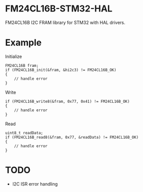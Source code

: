 # FM24CL16B-STM32-HAL
FM24CL16B I2C FRAM library for STM32 with HAL drivers.

# Example

Initialize

```
FM24CL16B fram;
if (FM24CL16B_init(&fram, &hi2c3) != FM24CL16B_OK)
{
    // handle error
}
```

Write

```
if (FM24CL16B_write8(&fram, 0x77, 0x41) != FM24CL16B_OK)
{
    // handle error
}
```

Read

```
uint8_t readData;
if (FM24CL16B_read8(&fram, 0x77, &readData) != FM24CL16B_OK)
{
    // handle error
}
```


# TODO
* I2C ISR error handling
